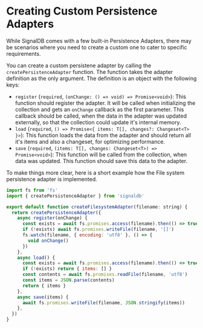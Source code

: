 # Creating Custom Persistence Adapters

While SignalDB comes with a few built-in Persistence Adapters, there may be scenarios where you need to create a custom one to cater to specific requirements.

You can create a custom persistene adapter by calling the `createPersistenceAdapter` function. The function takes the adapter definition as the only argument. The definition is an object with the following keys:

* `register` (`required`, `(onChange: () => void) => Promise<void>`): This function should register the adapter. It will be called when initializing the collection and gets an `onChange` callback as the first parameter. This callback should be called, when the data in the adapter was updated externally, so that the collection could update it's internal memory.
* `load` (`required`, `() => Promise<{ items: T[], changes?: Changeset<T> }>`): This function loads the data from the adapter and should return all it's items and also a changeset, for optimizing performance.
* `save` (`required`, `(items: T[], changes: Changeset<T>) => Promise<void>`): This function will be called from the collection, when data was updated. This function should save this data to the adapter.

To make things more clear, here is a short example how the File system persistence adapter is implemented.

```js
import fs from 'fs'
import { createPersistenceAdapter } from 'signaldb'

export default function createFilesystemAdapter(filename: string) {
  return createPersistenceAdapter({
    async register(onChange) {
      const exists = await fs.promises.access(filename).then(() => true).catch(() => false)
      if (!exists) await fs.promises.writeFile(filename, '[]')
      fs.watch(filename, { encoding: 'utf8' }, () => {
        void onChange()
      })
    },
    async load() {
      const exists = await fs.promises.access(filename).then(() => true).catch(() => false)
      if (!exists) return { items: [] }
      const contents = await fs.promises.readFile(filename, 'utf8')
      const items = JSON.parse(contents)
      return { items }
    },
    async save(items) {
      await fs.promises.writeFile(filename, JSON.stringify(items))
    },
  })
}
```
